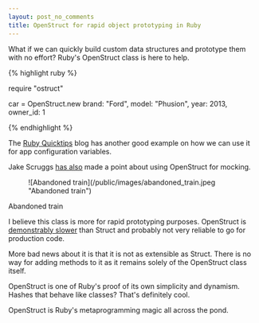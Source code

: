```yaml
---
layout: post_no_comments
title: OpenStruct for rapid object prototyping in Ruby
---
```


<span class="drops">W</span>hat if we can quickly build custom data structures and prototype them with no effort? Ruby's <span class="small_code">OpenStruct</span> class is here to help.

{% highlight ruby %}

require "ostruct"

car = OpenStruct.new brand: "Ford", model: "Phusion", year: 2013, owner_id: 1

{% endhighlight %}

The [Ruby Quicktips] blog has another good example on how we can use it for app configuration variables.

Jake Scruggs [has also] made a point about using <span class="small_code">OpenStruct</span> for mocking.

<figure>
  ![Abandoned train](/public/images/abandoned_train.jpeg "Abandoned train")
</figure>

<span class="image_caption">Abandoned train</span>

I believe this class is more for rapid prototyping purposes. <span class="small_code">OpenStruct</span> is [demonstrably slower] than <span class="small_code">Struct</span> and probably not very reliable to go for production code.

More bad news about it is that it is not as extensible as <span class="small_code">Struct</span>. There is no way for adding methods to it as it remains solely of the <span class="small_code">OpenStruct</span> class itself.

<span class="small_code">OpenStruct</span> is one of Ruby's proof of its own simplicity and dynamism. Hashes that behave like classes? That's definitely cool.

<span class="small_code">OpenStruct</span> is Ruby's metaprogramming magic all across the pond.

[has also]: http://jakescruggs.blogspot.com.br/2007/03/using-openstruct-to-enhance-your-mocks.html
[Ruby Quicktips]: http://rubyquicktips.com/post/1718141794/use-openstruct-for-application-configuration-variables
[demonstrably slower]: http://stackoverflow.com/questions/1177594/ruby-struct-vs-openstruct